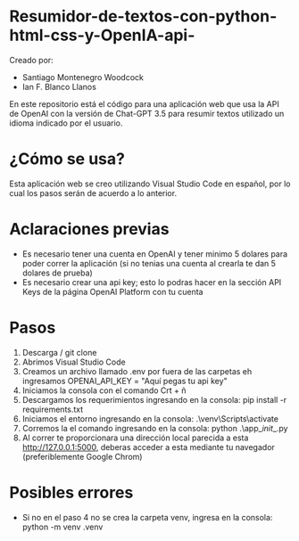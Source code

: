 # Resumidor-de-textos-con-python-html-css-y-OpenIA-api-
Creado por: 
* Santiago Montenegro Woodcock
* Ian F. Blanco Llanos
  
En este repositorio está el código para una aplicación web que usa la API de OpenAI con la versión de Chat-GPT 3.5 para resumir textos utilizado un idioma indicado por el usuario.

# ¿Cómo se usa?
Esta aplicación web se creo utilizando Visual Studio Code en español, por lo cual los pasos serán de acuerdo a lo anterior.
# Aclaraciones previas
* Es necesario tener una cuenta en OpenAI y tener minimo 5 dolares para poder correr la aplicación (si no tenias una cuenta al crearla te dan 5 dolares de prueba)
* Es necesario crear una api key; esto lo podras hacer en la sección API Keys de la página OpenAI Platform con tu cuenta

# Pasos
1. Descarga / git clone
2. Abrimos Visual Studio Code
3. Creamos un archivo llamado .env por fuera de las carpetas eh ingresamos OPENAI_API_KEY = "Aquí pegas tu api key"
4. Iniciamos la consola con el comando Crt + ñ
5. Descargamos los requerimientos ingresando en la consola: pip install -r requirements.txt
6. Iniciamos el entorno ingresando en la consola: .\venv\Scripts\activate
7. Corremos la el comando ingresando en la consola: python .\app\__init__.py
8. Al correr te proporcionara una dirección local parecida a esta http://127.0.0.1:5000, deberas acceder a esta mediante tu navegador (preferiblemente Google Chrom)

# Posibles errores
* Si no en el paso 4 no se crea la carpeta venv, ingresa en la consola: python -m venv .venv


